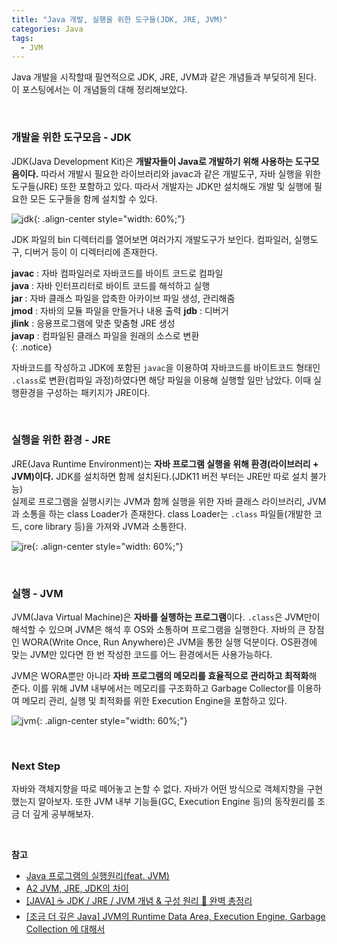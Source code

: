 ```yaml
---
title: "Java 개발, 실행을 위한 도구들(JDK, JRE, JVM)"
categories: Java
tags:
  - JVM
---
```


Java 개발을 시작할때 필연적으로 JDK, JRE, JVM과 같은 개념들과 부딪히게 된다. 이 포스팅에서는 이 개념들의 대해 정리해보았다.  

<br />  

### 개발을 위한 도구모음 - JDK 
JDK(Java Development Kit)은 **개발자들이 Java로 개발하기 위해 사용하는 도구모음이다.** 따라서 개발시 필요한 라이브러리와 javac과 같은 개발도구, 자바 실행을 위한 도구들(JRE) 또한 포함하고 있다. 따라서 개발자는 JDK만 설치해도 개발 및 실행에 필요한 모든 도구들을 함께 설치할 수 있다. 

![jdk](https://user-images.githubusercontent.com/52196792/221554941-37cd38f8-9284-4053-8ac3-4822b7a0c6eb.png){: .align-center style="width: 60%;"}  

JDK 파일의 bin 디렉터리를 열어보면 여러가지 개발도구가 보인다. 컴파일러, 실행도구, 디버거 등이 이 디렉터리에 존재한다.  

**javac** : 자바 컴파일러로 자바코드를 바이트 코드로 컴파일  
**java** : 자바 인터프리터로 바이트 코드를 해석하고 실행  
**jar** : 자바 클래스 파일을 압축한 아카이브 파일 생성, 관리해줌  
**jmod** : 자바의 모듈 파일을 만들거나 내용 출력
**jdb** : 디버거  
**jlink** : 응용프로그램에 맞춘 맞춤형 JRE 생성  
**javap** : 컴파일된 클래스 파일을 원래의 소스로 변환  
{: .notice}  

자바코드를 작성하고 JDK에 포함된 `javac`을 이용하여 자바코드를 바이트코드 형태인 `.class`로 변환(컴파일 과정)하였다면 해당 파일을 이용해 실행할 일만 남았다. 이때 실행환경을 구성하는 패키지가 JRE이다.  

<br />  

### 실행을 위한 환경 - JRE  
JRE(Java Runtime Environment)는 **자바 프로그램 실행을 위해 환경(라이브러리 + JVM)이다.** JDK를 설치하면 함께 설치된다.(JDK11 버전 부터는 JRE만 따로 설치 불가능)  
실제로 프로그램을 실행시키는 JVM과 함께 실행을 위한 자바 클래스 라이브러리, JVM과 소통을 하는 class Loader가 존재한다. class Loader는 `.class` 파일들(개발한 코드, core library 등)을 가져와 JVM과 소통한다.

![jre](https://user-images.githubusercontent.com/52196792/221561784-fc9eb011-7495-4d74-b650-a7271ab7a538.png){: .align-center style="width: 60%;"}  


<br />  

### 실행 - JVM  
JVM(Java Virtual Machine)은 **자바를 실행하는 프로그램**이다. `.class`은 JVM만이 해석할 수 있으며 JVM은 해석 후 OS와 소통하며 프로그램을 실행한다. 자바의 큰 장점인 WORA(Write Once, Run Anywhere)은 JVM을 통한 실행 덕분이다. OS환경에 맞는 JVM만 있다면 한 번 작성한 코드를 어느 환경에서든 사용가능하다.  

JVM은 WORA뿐만 아니라 **자바 프로그램의 메모리를 효율적으로 관리하고 최적화**해 준다. 이를 위해 JVM 내부에서는 메모리를 구조화하고 Garbage Collector를 이용하여 메모리 관리, 실행 및 최적화를 위한 Execution Engine을 포함하고 있다.  

![jvm](https://user-images.githubusercontent.com/52196792/221575423-e733dacc-78d8-440b-9dd1-9ea65a7151ca.png){: .align-center style="width: 60%;"}  

<br />  

### Next Step  
자바와 객체지향을 따로 떼어놓고 논할 수 없다. 자바가 어떤 방식으로 객체지향을 구현했는지 알아보자. 또한 JVM 내부 기능들(GC, Execution Engine 등)의 동작원리를 조금 더 깊게 공부해보자.  

<br />

**참고** 
- [Java 프로그램의 실행원리(feat. JVM)](https://ikjo.tistory.com/7)
- [A2 JVM, JRE, JDK의 차이](https://wikidocs.net/257)
- [[JAVA] ☕ JDK / JRE / JVM 개념 & 구성 원리 💯 완벽 총정리](https://inpa.tistory.com/entry/JAVA-%E2%98%95-JDK-JRE-JVM-%EA%B0%9C%EB%85%90-%EA%B5%AC%EC%84%B1-%EC%9B%90%EB%A6%AC-%F0%9F%92%AF-%EC%99%84%EB%B2%BD-%EC%B4%9D%EC%A0%95%EB%A6%AC)
- [[조금 더 깊은 Java] JVM의 Runtime Data Area, Execution Engine, Garbage Collection 에 대해서](https://wonit.tistory.com/591)


